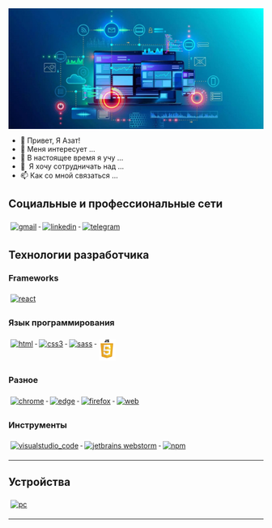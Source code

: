 <img src="help/programming-skills.jpg"  alt="top10lan" style="vertical-align:top; margin:6px width: 100%;">
 
- 👋 Привет, Я Азат!
- 👀 Меня интересует ...
- 🌱 В настоящее время я учу ...
- 💞 ️ Я хочу сотрудничать над ...
- 📫 Как со мной связаться ...

## Социальные и профессиональные сети
<p align="left"> 
  <a href="#">
    <img src="svg/social/gmail.svg" alt="gmail" style="vertical-align:top; margin:6px 4px">
  </a>  
  <a href="#">
    <img src="svg/social/linkedin.svg" alt="linkedin" style="vertical-align:top; margin:6px 4px">
  </a>   
  <a href="https://t.me/azat_dev_js">
    <img src="svg/social/telegram.svg" alt="telegram" style="vertical-align:top; margin:6px 4px">
  </a>     
</p>


## Технологии разработчика

### Frameworks 
<p align="left">
  <a href="#">
    <img src="svg/dev/frameworks/react.svg" alt="react" style="vertical-align:top; margin:6px 4px">
  </a>  
</p>
  
### Язык программирования

<p align="left">
  <a href="#">
    <img src="svg/dev/languages/html.svg" alt="html" style="vertical-align:top; margin:6px 4px">
  </a>  
  <a href="#">
    <img src="svg/dev/languages/css3.svg" alt="css3" style="vertical-align:top; margin:6px 4px">
  </a>  
  <a href="#">
    <img src="svg/dev/languages/sass.svg" alt="sass" style="vertical-align:top; margin:6px 4px">
  </a>  
   <a href="#">
    <img src="png/dev/languages/JavaSript-logo.png" alt="javascript" style="vertical-align:top; margin:6px 4px ;height: 42px;">
  </a>  
</p>

### Разное
<p align="left">
   <a href="#">
    <img src="svg/dev/misc/chrome.svg" alt="chrome" style="vertical-align:top; margin:6px 4px">
  </a>  
  <a href="#">
    <img src="svg/dev/misc/edge.svg" alt="edge" style="vertical-align:top; margin:6px 4px">
  </a>  
  <a href="#">
    <img src="svg/dev/misc/firefox.svg" alt="firefox" style="vertical-align:top; margin:6px 4px">
  </a>  
  <a href="#">
    <img src="svg/dev/misc/web.svg" alt="web" style="vertical-align:top; margin:6px 4px">
  </a>  
</p>

### Инструменты
<p align="left">
  <a href="#">
    <img src="svg/dev/tools/visualstudio_code.svg" alt="visualstudio_code" style="vertical-align:top; margin:6px 4px">
  </a>
    <a href="#">
    <img src="svg/dev/tools/jetbrains_webstorm.svg" alt="jetbrains webstorm" style="vertical-align:top; margin:6px 4px">
  </a> 
  <a href="#">
    <img src="svg/dev/services/npm.svg" alt="npm" style="vertical-align:top; margin:6px 4px">
  </a> 
</p>

--- 

## Устройства 
<p align="left">
  <a href="#">
    <img src="svg/devices/pc.svg" alt="pc" style="vertical-align:top; margin:6px 4px">
  </a>  
</p>

---


